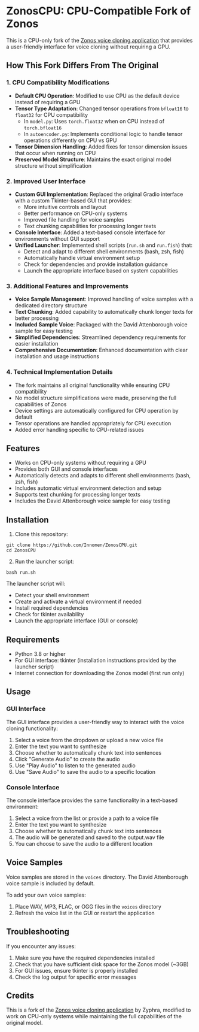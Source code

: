 # ZonosCPU: CPU-Compatible Fork of Zonos

This is a CPU-only fork of the [Zonos voice cloning application](https://github.com/Zyphra/Zonos) that provides a user-friendly interface for voice cloning without requiring a GPU.

## How This Fork Differs From The Original

### 1. CPU Compatibility Modifications

- **Default CPU Operation**: Modified to use CPU as the default device instead of requiring a GPU
- **Tensor Type Adaptation**: Changed tensor operations from `bfloat16` to `float32` for CPU compatibility
  - In `model.py`: Uses `torch.float32` when on CPU instead of `torch.bfloat16`
  - In `autoencoder.py`: Implements conditional logic to handle tensor operations differently on CPU vs GPU
- **Tensor Dimension Handling**: Added fixes for tensor dimension issues that occur when running on CPU
- **Preserved Model Structure**: Maintains the exact original model structure without simplification

### 2. Improved User Interface

- **Custom GUI Implementation**: Replaced the original Gradio interface with a custom Tkinter-based GUI that provides:
  - More intuitive controls and layout
  - Better performance on CPU-only systems
  - Improved file handling for voice samples
  - Text chunking capabilities for processing longer texts
- **Console Interface**: Added a text-based console interface for environments without GUI support
- **Unified Launcher**: Implemented shell scripts (`run.sh` and `run.fish`) that:
  - Detect and adapt to different shell environments (bash, zsh, fish)
  - Automatically handle virtual environment setup
  - Check for dependencies and provide installation guidance
  - Launch the appropriate interface based on system capabilities

### 3. Additional Features and Improvements

- **Voice Sample Management**: Improved handling of voice samples with a dedicated directory structure
- **Text Chunking**: Added capability to automatically chunk longer texts for better processing
- **Included Sample Voice**: Packaged with the David Attenborough voice sample for easy testing
- **Simplified Dependencies**: Streamlined dependency requirements for easier installation
- **Comprehensive Documentation**: Enhanced documentation with clear installation and usage instructions

### 4. Technical Implementation Details

- The fork maintains all original functionality while ensuring CPU compatibility
- No model structure simplifications were made, preserving the full capabilities of Zonos
- Device settings are automatically configured for CPU operation by default
- Tensor operations are handled appropriately for CPU execution
- Added error handling specific to CPU-related issues

## Features

- Works on CPU-only systems without requiring a GPU
- Provides both GUI and console interfaces
- Automatically detects and adapts to different shell environments (bash, zsh, fish)
- Includes automatic virtual environment detection and setup
- Supports text chunking for processing longer texts
- Includes the David Attenborough voice sample for easy testing

## Installation

1. Clone this repository:
```
git clone https://github.com/Innomen/ZonosCPU.git
cd ZonosCPU
```

2. Run the launcher script:
```
bash run.sh
```

The launcher script will:
- Detect your shell environment
- Create and activate a virtual environment if needed
- Install required dependencies
- Check for tkinter availability
- Launch the appropriate interface (GUI or console)

## Requirements

- Python 3.8 or higher
- For GUI interface: tkinter (installation instructions provided by the launcher script)
- Internet connection for downloading the Zonos model (first run only)

## Usage

### GUI Interface

The GUI interface provides a user-friendly way to interact with the voice cloning functionality:

1. Select a voice from the dropdown or upload a new voice file
2. Enter the text you want to synthesize
3. Choose whether to automatically chunk text into sentences
4. Click "Generate Audio" to create the audio
5. Use "Play Audio" to listen to the generated audio
6. Use "Save Audio" to save the audio to a specific location

### Console Interface

The console interface provides the same functionality in a text-based environment:

1. Select a voice from the list or provide a path to a voice file
2. Enter the text you want to synthesize
3. Choose whether to automatically chunk text into sentences
4. The audio will be generated and saved to the output.wav file
5. You can choose to save the audio to a different location

## Voice Samples

Voice samples are stored in the `voices` directory. The David Attenborough voice sample is included by default.

To add your own voice samples:
1. Place WAV, MP3, FLAC, or OGG files in the `voices` directory
2. Refresh the voice list in the GUI or restart the application

## Troubleshooting

If you encounter any issues:

1. Make sure you have the required dependencies installed
2. Check that you have sufficient disk space for the Zonos model (~3GB)
3. For GUI issues, ensure tkinter is properly installed
4. Check the log output for specific error messages

## Credits

This is a fork of the [Zonos voice cloning application](https://github.com/Zyphra/Zonos) by Zyphra, modified to work on CPU-only systems while maintaining the full capabilities of the original model.
